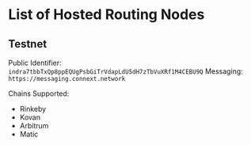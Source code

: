 # List of Hosted Routing Nodes

## Testnet

Public Identifier: `indra7tbbTxQp8ppEQUgPsbGiTrVdapLdU5dH7zTbVuXRf1M4CEBU9Q`
Messaging: `https://messaging.connext.network`

Chains Supported:
* Rinkeby
* Kovan
* Arbitrum
* Matic